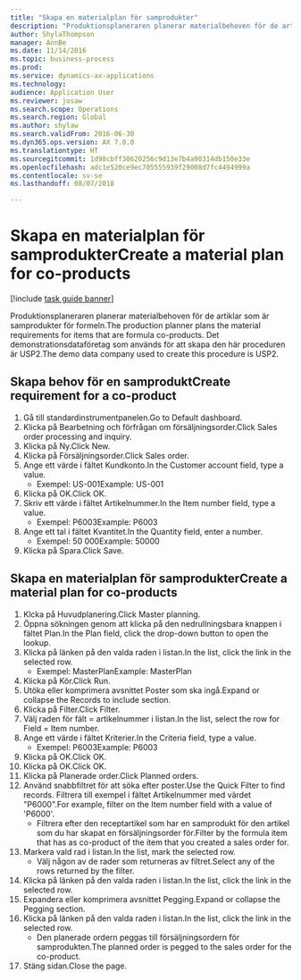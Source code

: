 ```yaml
--- 
title: "Skapa en materialplan för samprodukter"
description: "Produktionsplaneraren planerar materialbehoven för de artiklar som är samprodukter för formeln."
author: ShylaThompson
manager: AnnBe
ms.date: 11/14/2016
ms.topic: business-process
ms.prod: 
ms.service: dynamics-ax-applications
ms.technology: 
audience: Application User
ms.reviewer: josaw
ms.search.scope: Operations
ms.search.region: Global
ms.author: shylaw
ms.search.validFrom: 2016-06-30
ms.dyn365.ops.version: AX 7.0.0
ms.translationtype: HT
ms.sourcegitcommit: 1d98cbff30620256c9d13e7b4a90314db150e33e
ms.openlocfilehash: adc1e520ce9ec705555939f29008d7fc4494999a
ms.contentlocale: sv-se
ms.lasthandoff: 08/07/2018

---
```

# <a name="create-a-material-plan-for-co-products"></a><span data-ttu-id="2cf18-103">Skapa en materialplan för samprodukter</span><span class="sxs-lookup"><span data-stu-id="2cf18-103">Create a material plan for co-products</span></span>

[!include [task guide banner](../../includes/task-guide-banner.md)]

<span data-ttu-id="2cf18-104">Produktionsplaneraren planerar materialbehoven för de artiklar som är samprodukter för formeln.</span><span class="sxs-lookup"><span data-stu-id="2cf18-104">The production planner plans the material requirements for items that are formula co-products.</span></span> <span data-ttu-id="2cf18-105">Det demonstrationsdataföretag som används för att skapa den här proceduren är USP2.</span><span class="sxs-lookup"><span data-stu-id="2cf18-105">The demo data company used to create this procedure is USP2.</span></span>


## <a name="create-requirement-for-a-co-product"></a><span data-ttu-id="2cf18-106">Skapa behov för en samprodukt</span><span class="sxs-lookup"><span data-stu-id="2cf18-106">Create requirement for a co-product</span></span>
1. <span data-ttu-id="2cf18-107">Gå till standardinstrumentpanelen.</span><span class="sxs-lookup"><span data-stu-id="2cf18-107">Go to Default dashboard.</span></span>
2. <span data-ttu-id="2cf18-108">Klicka på Bearbetning och förfrågan om försäljningsorder.</span><span class="sxs-lookup"><span data-stu-id="2cf18-108">Click Sales order processing and inquiry.</span></span>
3. <span data-ttu-id="2cf18-109">Klicka på Ny.</span><span class="sxs-lookup"><span data-stu-id="2cf18-109">Click New.</span></span>
4. <span data-ttu-id="2cf18-110">Klicka på Försäljningsorder.</span><span class="sxs-lookup"><span data-stu-id="2cf18-110">Click Sales order.</span></span>
5. <span data-ttu-id="2cf18-111">Ange ett värde i fältet Kundkonto.</span><span class="sxs-lookup"><span data-stu-id="2cf18-111">In the Customer account field, type a value.</span></span>
    * <span data-ttu-id="2cf18-112">Exempel: US-001</span><span class="sxs-lookup"><span data-stu-id="2cf18-112">Example: US-001</span></span>  
6. <span data-ttu-id="2cf18-113">Klicka på OK.</span><span class="sxs-lookup"><span data-stu-id="2cf18-113">Click OK.</span></span>
7. <span data-ttu-id="2cf18-114">Skriv ett värde i fältet Artikelnummer.</span><span class="sxs-lookup"><span data-stu-id="2cf18-114">In the Item number field, type a value.</span></span>
    * <span data-ttu-id="2cf18-115">Exempel: P6003</span><span class="sxs-lookup"><span data-stu-id="2cf18-115">Example: P6003</span></span>  
8. <span data-ttu-id="2cf18-116">Ange ett tal i fältet Kvantitet.</span><span class="sxs-lookup"><span data-stu-id="2cf18-116">In the Quantity field, enter a number.</span></span>
    * <span data-ttu-id="2cf18-117">Exempel: 50 000</span><span class="sxs-lookup"><span data-stu-id="2cf18-117">Example: 50000</span></span>  
9. <span data-ttu-id="2cf18-118">Klicka på Spara.</span><span class="sxs-lookup"><span data-stu-id="2cf18-118">Click Save.</span></span>

## <a name="create-a-material-plan-for-co-products"></a><span data-ttu-id="2cf18-119">Skapa en materialplan för samprodukter</span><span class="sxs-lookup"><span data-stu-id="2cf18-119">Create a material plan for co-products</span></span>
1. <span data-ttu-id="2cf18-120">Klcka på Huvudplanering.</span><span class="sxs-lookup"><span data-stu-id="2cf18-120">Click Master planning.</span></span>
2. <span data-ttu-id="2cf18-121">Öppna sökningen genom att klicka på den nedrullningsbara knappen i fältet Plan.</span><span class="sxs-lookup"><span data-stu-id="2cf18-121">In the Plan field, click the drop-down button to open the lookup.</span></span>
3. <span data-ttu-id="2cf18-122">Klicka på länken på den valda raden i listan.</span><span class="sxs-lookup"><span data-stu-id="2cf18-122">In the list, click the link in the selected row.</span></span>
    * <span data-ttu-id="2cf18-123">Exempel: MasterPlan</span><span class="sxs-lookup"><span data-stu-id="2cf18-123">Example: MasterPlan</span></span>  
4. <span data-ttu-id="2cf18-124">Klicka på Kör.</span><span class="sxs-lookup"><span data-stu-id="2cf18-124">Click Run.</span></span>
5. <span data-ttu-id="2cf18-125">Utöka eller komprimera avsnittet Poster som ska ingå.</span><span class="sxs-lookup"><span data-stu-id="2cf18-125">Expand or collapse the Records to include section.</span></span>
6. <span data-ttu-id="2cf18-126">Klicka på Filter.</span><span class="sxs-lookup"><span data-stu-id="2cf18-126">Click Filter.</span></span>
7. <span data-ttu-id="2cf18-127">Välj raden för fält = artikelnummer i listan.</span><span class="sxs-lookup"><span data-stu-id="2cf18-127">In the list, select the row for Field = Item number.</span></span>
8. <span data-ttu-id="2cf18-128">Ange ett värde i fältet Kriterier.</span><span class="sxs-lookup"><span data-stu-id="2cf18-128">In the Criteria field, type a value.</span></span>
    * <span data-ttu-id="2cf18-129">Exempel: P6003</span><span class="sxs-lookup"><span data-stu-id="2cf18-129">Example: P6003</span></span>  
9. <span data-ttu-id="2cf18-130">Klicka på OK.</span><span class="sxs-lookup"><span data-stu-id="2cf18-130">Click OK.</span></span>
10. <span data-ttu-id="2cf18-131">Klicka på OK.</span><span class="sxs-lookup"><span data-stu-id="2cf18-131">Click OK.</span></span>
11. <span data-ttu-id="2cf18-132">Klicka på Planerade order.</span><span class="sxs-lookup"><span data-stu-id="2cf18-132">Click Planned orders.</span></span>
12. <span data-ttu-id="2cf18-133">Använd snabbfiltret för att söka efter poster.</span><span class="sxs-lookup"><span data-stu-id="2cf18-133">Use the Quick Filter to find records.</span></span> <span data-ttu-id="2cf18-134">Filtrera till exempel i fältet Artikelnummer med värdet "P6000".</span><span class="sxs-lookup"><span data-stu-id="2cf18-134">For example, filter on the Item number field with a value of 'P6000'.</span></span>
    * <span data-ttu-id="2cf18-135">Filtrera efter den receptartikel som har en samprodukt för den artikel som du har skapat en försäljningsorder för.</span><span class="sxs-lookup"><span data-stu-id="2cf18-135">Filter by the formula item that has as co-product of the item that you created a sales order for.</span></span>  
13. <span data-ttu-id="2cf18-136">Markera vald rad i listan.</span><span class="sxs-lookup"><span data-stu-id="2cf18-136">In the list, mark the selected row.</span></span>
    * <span data-ttu-id="2cf18-137">Välj någon av de rader som returneras av filtret.</span><span class="sxs-lookup"><span data-stu-id="2cf18-137">Select any of the rows returned by the filter.</span></span>  
14. <span data-ttu-id="2cf18-138">Klicka på länken på den valda raden i listan.</span><span class="sxs-lookup"><span data-stu-id="2cf18-138">In the list, click the link in the selected row.</span></span>
15. <span data-ttu-id="2cf18-139">Expandera eller komprimera avsnittet Pegging.</span><span class="sxs-lookup"><span data-stu-id="2cf18-139">Expand or collapse the Pegging section.</span></span>
16. <span data-ttu-id="2cf18-140">Klicka på länken på den valda raden i listan.</span><span class="sxs-lookup"><span data-stu-id="2cf18-140">In the list, click the link in the selected row.</span></span>
    * <span data-ttu-id="2cf18-141">Den planerade ordern peggas till försäljningsordern för samprodukten.</span><span class="sxs-lookup"><span data-stu-id="2cf18-141">The planned order is pegged to the sales order for the co-product.</span></span>  
17. <span data-ttu-id="2cf18-142">Stäng sidan.</span><span class="sxs-lookup"><span data-stu-id="2cf18-142">Close the page.</span></span>


